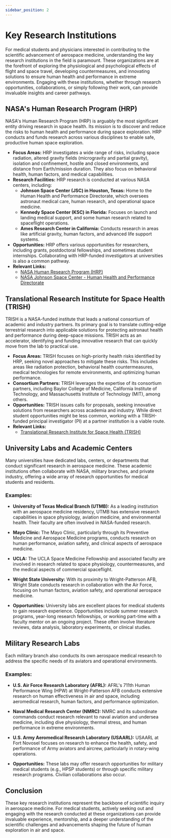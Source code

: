 ```yaml
---
sidebar_position: 2
---
```


# Key Research Institutions

For medical students and physicians interested in contributing to the scientific advancement of aerospace medicine, understanding the key research institutions in the field is paramount. These organizations are at the forefront of exploring the physiological and psychological effects of flight and space travel, developing countermeasures, and innovating solutions to ensure human health and performance in extreme environments. Engaging with these institutions, whether through research opportunities, collaborations, or simply following their work, can provide invaluable insights and career pathways.

## NASA's Human Research Program (HRP)

NASA's Human Research Program (HRP) is arguably the most significant entity driving research in space health. Its mission is to discover and reduce the risks to human health and performance during space exploration. HRP conducts and funds research across various disciplines to enable safe, productive human space exploration.

*   **Focus Areas:** HRP investigates a wide range of risks, including space radiation, altered gravity fields (microgravity and partial gravity), isolation and confinement, hostile and closed environments, and distance from Earth/mission duration. They also focus on behavioral health, human factors, and medical capabilities.
*   **Research Facilities:** HRP research is conducted at various NASA centers, including:
    *   **Johnson Space Center (JSC) in Houston, Texas:** Home to the Human Health and Performance Directorate, which oversees astronaut medical care, human research, and operational space medicine.
    *   **Kennedy Space Center (KSC) in Florida:** Focuses on launch and landing medical support, and some human research related to spaceflight operations.
    *   **Ames Research Center in California:** Conducts research in areas like artificial gravity, human factors, and advanced life support systems.
*   **Opportunities:** HRP offers various opportunities for researchers, including grants, postdoctoral fellowships, and sometimes student internships. Collaborating with HRP-funded investigators at universities is also a common pathway.
*   **Relevant Links:**
    *   [NASA Human Research Program (HRP)](https://www.nasa.gov/hrp/)
    *   [NASA Johnson Space Center - Human Health and Performance Directorate](https://www.nasa.gov/centers/johnson/home/)

## Translational Research Institute for Space Health (TRISH)

TRISH is a NASA-funded institute that leads a national consortium of academic and industry partners. Its primary goal is to translate cutting-edge terrestrial research into applicable solutions for protecting astronaut health and performance during deep-space missions. TRISH acts as an accelerator, identifying and funding innovative research that can quickly move from the lab to practical use.

*   **Focus Areas:** TRISH focuses on high-priority health risks identified by HRP, seeking novel approaches to mitigate these risks. This includes areas like radiation protection, behavioral health countermeasures, medical technologies for remote environments, and optimizing human performance.
*   **Consortium Partners:** TRISH leverages the expertise of its consortium partners, including Baylor College of Medicine, California Institute of Technology, and Massachusetts Institute of Technology (MIT), among others.
*   **Opportunities:** TRISH issues calls for proposals, seeking innovative solutions from researchers across academia and industry. While direct student opportunities might be less common, working with a TRISH-funded principal investigator (PI) at a partner institution is a viable route.
*   **Relevant Links:**
    *   [Translational Research Institute for Space Health (TRISH)](https://www.bcm.edu/research/translational-research-institute-for-space-health)

## University Labs and Academic Centers

Many universities have dedicated labs, centers, or departments that conduct significant research in aerospace medicine. These academic institutions often collaborate with NASA, military branches, and private industry, offering a wide array of research opportunities for medical students and residents.

### Examples:

*   **University of Texas Medical Branch (UTMB):** As a leading institution with an aerospace medicine residency, UTMB has extensive research capabilities in space physiology, aviation medicine, and environmental health. Their faculty are often involved in NASA-funded research.
*   **Mayo Clinic:** The Mayo Clinic, particularly through its Preventive Medicine and Aerospace Medicine programs, conducts research on human performance, aviation safety, and clinical aspects of aerospace medicine.
*   **UCLA:** The UCLA Space Medicine Fellowship and associated faculty are involved in research related to space physiology, countermeasures, and the medical aspects of commercial spaceflight.
*   **Wright State University:** With its proximity to Wright-Patterson AFB, Wright State conducts research in collaboration with the Air Force, focusing on human factors, aviation safety, and operational aerospace medicine.

*   **Opportunities:** University labs are excellent places for medical students to gain research experience. Opportunities include summer research programs, year-long research fellowships, or working part-time with a faculty mentor on an ongoing project. These often involve literature reviews, data analysis, laboratory experiments, or clinical studies.

## Military Research Labs

Each military branch also conducts its own aerospace medical research to address the specific needs of its aviators and operational environments.

### Examples:

*   **U.S. Air Force Research Laboratory (AFRL):** AFRL's 711th Human Performance Wing (HPW) at Wright-Patterson AFB conducts extensive research on human effectiveness in air and space, including aeromedical research, human factors, and performance optimization.
*   **Naval Medical Research Center (NMRC):** NMRC and its subordinate commands conduct research relevant to naval aviation and undersea medicine, including dive physiology, thermal stress, and human performance in extreme environments.
*   **U.S. Army Aeromedical Research Laboratory (USAARL):** USAARL at Fort Novosel focuses on research to enhance the health, safety, and performance of Army aviators and aircrew, particularly in rotary-wing operations.

*   **Opportunities:** These labs may offer research opportunities for military medical students (e.g., HPSP students) or through specific military research programs. Civilian collaborations also occur.

## Conclusion

These key research institutions represent the backbone of scientific inquiry in aerospace medicine. For medical students, actively seeking out and engaging with the research conducted at these organizations can provide invaluable experience, mentorship, and a deeper understanding of the scientific challenges and advancements shaping the future of human exploration in air and space.
